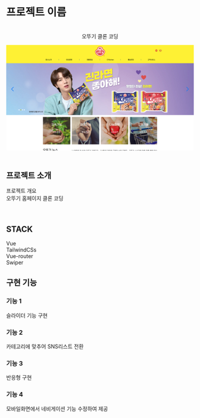 

# 프로젝트 이름

<p align="center">
  <br>
  오뚜기 클론 코딩

![Broadcast Thumbnail](./public/ottugi.png)  
  <br>
</p>


## 프로젝트 소개

<p align="justify">
프로젝트 개요
<br>
오뚜기 홈페이지 클론 코딩
</p>

<br>

## STACK

Vue
<br>
TailwindCSs
<br>
Vue-router
<br>
Swiper

## 구현 기능

### 기능 1
슬라이더 기능 구현
### 기능 2
카테고리에 맞추어 SNS리스트 전환
### 기능 3
반응형 구현
### 기능 4
모바일화면에서 네비게이션 기능 수정하여 제공
<br>


<p align="justify">

</p>

<br>

